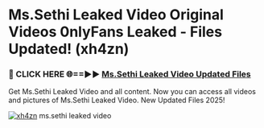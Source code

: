 # Ms.Sethi Leaked Video Original Videos 0nlyFans Leaked - Files Updated! (xh4zn)

<h3>🔴 CLICK HERE 🌐==►► <a href="https://tinyurl.com/2jnfzry5" rel="nofollow">Ms.Sethi Leaked Video Updated Files</a></h3>

Get Ms.Sethi Leaked Video and all content. Now you can access all videos and pictures of Ms.Sethi Leaked Video. New Updated Files 2025!

[![xh4zn](https://i.imgur.com/GyGTBgg.gif)](https://tinyurl.com/2jnfzry5)
ms.sethi leaked video